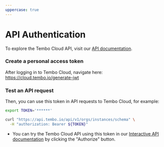 ```yaml
---
uppercase: true
---
```


# API Authentication

To explore the Tembo Cloud API, visit our [API documentation](/docs/tembo-cloud/openapi).

### Create a personal access token

After logging in to Tembo Cloud, navigate here: https://cloud.tembo.io/generate-jwt

### Test an API request

Then, you can use this token in API requests to Tembo Cloud, for example:

```bash
export TOKEN='******'

curl "https://api.tembo.io/api/v1/orgs/instances/schema" \
  -H "authorization: Bearer ${TOKEN}"
```

-   You can try the Tembo Cloud API using this token in our [Interactive API documentation](https://api.tembo.io/swagger-ui/) by clicking the "Authorize" button.
